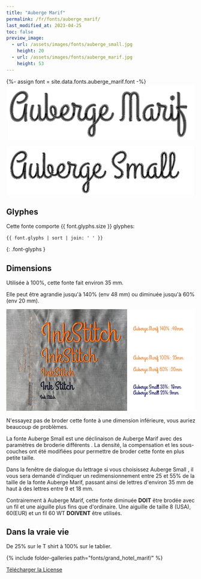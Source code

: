 ```yaml
---
title: "Auberge Marif"
permalink: /fr/fonts/auberge_marif/
last_modified_at: 2023-04-25
toc: false
preview_image:
  - url: /assets/images/fonts/auberge_small.jpg
    height: 20
  - url: /assets/images/fonts/auberge_marif.jpg
    height: 53
---
```

{%- assign font = site.data.fonts.auberge_marif.font -%}
![auberge_marif](/assets/images/fonts/auberge_marif.jpg)

![auberge_small](/assets/images/fonts/auberge_small.jpg)

## Glyphes
Cette fonte comporte  {{ font.glyphs.size }} glyphes:

```
{{ font.glyphs | sort | join: ' ' }}
```
{: .font-glyphs }

## Dimensions

Utilisée à 100%, cette fonte fait environ 35 mm.

Elle peut être agrandie jusqu'à 140% (env 48 mm) ou diminuée jusqu'à 60% (env 20 mm).

![Dimensions Auberge Marif](/assets/images/fonts/Sizing/aubergesizing.jpg)

N'essayez pas de broder cette fonte à une dimension inférieure, vous auriez beaucoup de problèmes. 

La fonte Auberge Small est une déclinaison de Auberge Marif avec des paramètres de broderie différents . La densité, la compensation et les sous-couches ont été modifiées pour permettre de broder cette fonte en plus petite taille.

Dans la fenêtre de dialogue du lettrage si vous choisissez Auberge Small , il vous sera demandé d'indiquer un redimensionnement entre 25 et 55% de la taille de la fonte Auberge Marif, passant ainsi de lettres d'environ 35 mm de haut à des lettres entre 9 et 18 mm.

Contrairement à Auberge Marif, cette fonte diminuée **DOIT** être brodée avec un fil et une aiguille plus fins que d'ordinaire. Une aiguille de taille 8 (USA), 60(EUR) et un fil 60 WT **DOIVENT** être utilisés.



## Dans la vraie vie
De 25% sur le T shirt  à 100% sur le tablier.

{% include folder-galleries path="fonts/grand_hotel_marif/" %}

[Télécharger la License](https://github.com/inkstitch/inkstitch/tree/main/fonts/auberge_marif/LICENSE)
